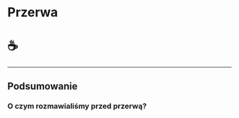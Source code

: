<!-- .slide: data-background="#8B3536" -->
# Przerwa

# &#9749; <!-- .element style="font-size: 5em"-->

___

## Podsumowanie

### O czym rozmawialiśmy przed przerwą?
